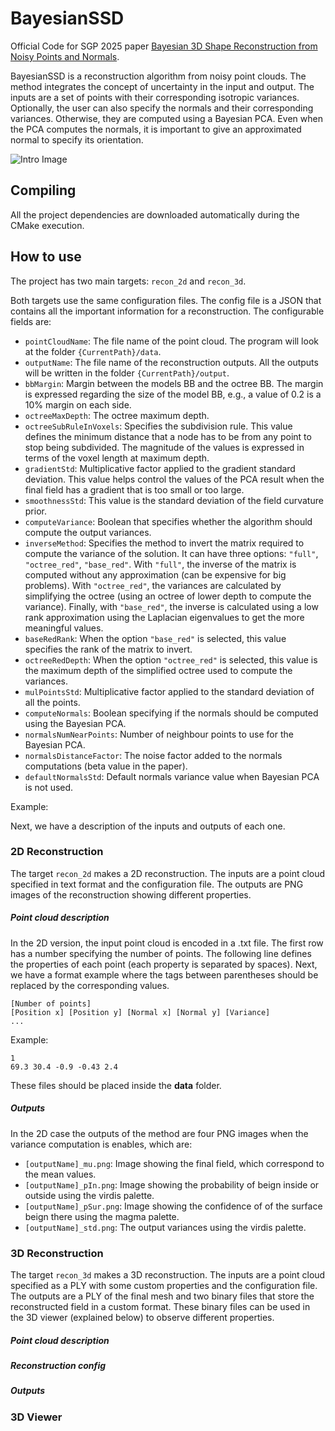 # BayesianSSD
Official Code for SGP 2025 paper [Bayesian 3D Shape Reconstruction from Noisy Points and Normals](https://doi.org/10.1111/cgf.70201).

BayesianSSD is a reconstruction algorithm from noisy point clouds. The method integrates the concept of uncertainty in the input and output. The inputs are a set of points with their corresponding isotropic variances. Optionally, the user can also specify the normals and their corresponding variances. Otherwise, they are computed using a Bayesian PCA. Even when the PCA computes the normals, it is important to give an approximated normal to specify its orientation.

![Intro Image](https://github.com/user-attachments/assets/10f90163-f18e-4dcb-a7d8-91cc0ad7d4be)

## Compiling

All the project dependencies are downloaded automatically during the CMake execution.

## How to use

The project has two main targets: `recon_2d` and `recon_3d`. 

Both targets use the same configuration files. The config file is a JSON that contains all the important information for a reconstruction. The configurable fields are:

- `pointCloudName`: The file name of the point cloud. The program will look at the folder `{CurrentPath}/data`.
- `outputName`: The file name of the reconstruction outputs. All the outputs will be written in the folder `{CurrentPath}/output`.
- `bbMargin`: Margin between the models BB and the octree BB. The margin is expressed regarding the size of the model BB, e.g., a value of 0.2 is a 10% margin on each side. 
- `octreeMaxDepth`: The octree maximum depth.
- `octreeSubRuleInVoxels`: Specifies the subdivision rule. This value defines the minimum distance that a node has to be from any point to stop being subdivided. The magnitude of the values is expressed in terms of the voxel length at maximum depth.
- `gradientStd`: Multiplicative factor applied to the gradient standard deviation. This value helps control the values of the PCA result when the final field has a gradient that is too small or too large.
- `smoothnessStd`: This value is the standard deviation of the field curvature prior.
- `computeVariance`: Boolean that specifies whether the algorithm should compute the output variances.
- `inverseMethod`: Specifies the method to invert the matrix required to compute the variance of the solution. It can have three options: `"full"`, `"octree_red"`, `"base_red"`. With `"full"`, the inverse of the matrix is computed without any approximation (can be expensive for big problems). With `"octree_red"`, the variances are calculated by simplifying the octree (using an octree of lower depth to compute the variance). Finally, with `"base_red"`, the inverse is calculated using a low rank approximation using the Laplacian eigenvalues to get the more meaningful values.
- `baseRedRank`: When the option `"base_red"` is selected, this value specifies the rank of the matrix to invert.
- `octreeRedDepth`: When the option `"octree_red"` is selected, this value is the maximum depth of the simplified octree used to compute the variances.
- `mulPointsStd`: Multiplicative factor applied to the standard deviation of all the points.
- `computeNormals`: Boolean specifying if the normals should be computed using the Bayesian PCA.
- `normalsNumNearPoints`: Number of neighbour points to use for the Bayesian PCA.
- `normalsDistanceFactor`: The noise factor added to the normals computations (beta value in the paper).
- `defaultNormalsStd`: Default normals variance value when Bayesian PCA is not used.

Example:


Next, we have a description of the inputs and outputs of each one.

### 2D Reconstruction

The target `recon_2d` makes a 2D reconstruction. The inputs are a point cloud specified in text format and the configuration file. The outputs are PNG images of the reconstruction showing different properties.

##### Point cloud description

In the 2D version, the input point cloud is encoded in a .txt file. The first row has a number specifying the number of points. The following line defines the properties of each point (each property is separated by spaces). Next, we have a format example where the tags between parentheses should be replaced by the corresponding values.

```
[Number of points]
[Position x] [Position y] [Normal x] [Normal y] [Variance]
...
```
Example:
```
1
69.3 30.4 -0.9 -0.43 2.4
```

These files should be placed inside the **data** folder.

##### Outputs

In the 2D case the outputs of the method are four PNG images when the variance computation is enables, which are:

- `[outputName]_mu.png`: Image showing the final field, which correspond to the mean values.
- `[outputName]_pIn.png`: Image showing the probability of beign inside or outside using the virdis palette.
- `[outputName]_pSur.png`: Image showing the confidence of of the surface beign there using the magma palette.
- `[outputName]_std.png`: The output variances using the virdis palette.

### 3D Reconstruction

The target `recon_3d` makes a 3D reconstruction. The inputs are a point cloud specified as a PLY with some custom properties and the configuration file. The outputs are a PLY of the final mesh and two binary files that store the reconstructed field in a custom format. These binary files can be used in the 3D viewer (explained below) to observe different properties.

##### Point cloud description

##### Reconstruction config

##### Outputs

### 3D Viewer






